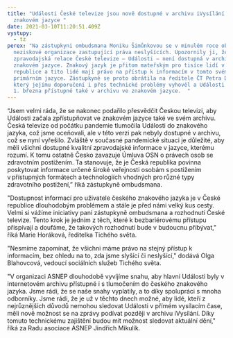 ```yaml
---
title: "Události České televize jsou nově dostupné v archivu iVysílání ve
  znakovém jazyce "
date: 2021-03-10T11:20:51.409Z
vystupy:
  - tz
perex: "Na zástupkyni ombudsmana Moniku Šimůnkovou se v minulém roce obrátily
  neziskové organizace zastupující práva neslyšících. Upozornily ji, že hlavní
  zpravodajská relace České televize – Události – není dostupná v archivu ČT ve
  znakovém jazyce. Znakový jazyk je přitom mateřským pro tisíce lidí v České
  republice a tito lidé mají právo na přístup k informacím v tomto svém
  primárním jazyce. Zástupkyně se proto obrátila na ředitele ČT Petra Dvořáka,
  který jejímu doporučení i přes technické problémy vyhověl a Události jsou od
  1. března přístupné také v archivu ve znakovém jazyce.  "
---
```

“Jsem velmi ráda, že se nakonec podařilo přesvědčit Českou televizi, aby Události začala zpřístupňovat ve znakovém jazyce také ve svém archivu. Česká televize od počátku pandemie tlumočila Události do znakového jazyka, což jsme oceňovali, ale v této verzi pak nebyly dostupné v archivu, což se nyní vyřešilo. Zvláště v současné pandemické situaci je důležité, aby měli všichni dostupné kvalitní zpravodajské informace v jazyce, kterému rozumí. K tomu ostatně Česko zavazuje Úmluva OSN o právech osob se zdravotním postižením. Ta stanovuje, že je Česká republika povinna poskytovat informace určené široké veřejnosti osobám s postižením v přístupných formátech a technologiích vhodných pro různé typy zdravotního postižení,” říká zástupkyně ombudsmana.  

"Dostupnost informací pro uživatele českého znakového jazyka je v České republice dlouhodobým problémem a stále je před námi velký kus cesty. Velmi si vážíme iniciativy paní zástupkyně ombudsmana a rozhodnutí České televize. Tento krok je jedním z těch, které k bezbariérovému přístupu přispívají a doufáme, že takových rozhodnutí bude v budoucnu přibývat," říká Marie Horáková, ředitelka Tichého světa.  

"Nesmíme zapomínat, že všichni máme právo na stejný přístup k informacím, bez ohledu na to, zda jsme slyšící či neslyšící," dodává Olga Blahovcová, vedoucí sociálních služeb Tichého světa. 

"V organizaci ASNEP dlouhodobě vyvíjíme snahu, aby hlavní Události byly v internetovém archivu přístupné i s tlumočením do českého znakového jazyka. Jsme rádi, že se naše snahy vyplatily, a to díky spolupráci s mnoha odborníky. Jsme rádi, že je už v těchto dnech možné, aby lidé, kteří z nejrůznějších důvodů nemohou sledovat Události v přímém vysílacím čase, měli nově možnost se na zprávy podívat později v archivu iVysílání. Díky tomuto technickému zajištění budou mít možnost sledovat aktuální dění," říká za Radu asociace ASNEP Jindřich Mikulík.